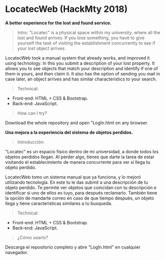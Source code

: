 # LocatecWeb (HackMty 2018)

**A better experience for the lost and found service.**

> Intro:
"Locatec" is a physical space within my university, where all the lost and found arrives. 
If you lose something, you have to give yourself the task of visiting the establishment concurrently to see if your lost object arrives.

LocatecWeb took a manual system that already works, and improved it using technology. In this you submit a description of your lost property. It allows you to see objects that match your description and identify if one of them is yours, and then claim it. It also has the option of sending you mail in case later, an object arrives and has similar characteristics to your search.

> Technical:
- Front-end: HTML + CSS & Bootstrap.
- Back-end: JavaScript.

> How can I try?

Download the whole repository and open "LogIn.html on any browser.

**Una mejora a la experiencia del sistema de objetos perdidos.**

> Introducción:

"Locatec" es un espacio físico dentro de mi universidad, a donde todos los objetos perdidos llegan. 
Al perder algo, tienes que darte la tarea de estar visitando el establecimiento de manera concurrente para ver si llega tu objeto perdido.

LocatecWeb tomo un sistema manual que ya funciona, y lo mejoró utilizando tecnología. En este tu le das submit a una descripción de tu objeto perdido. Te permite ver objetos que coincidan con tu descripción e identificar si uno de ellos es tuyo, para después reclamarlo. También tiene la opción de mandarte correo en caso de que tiempo después, un objeto llega y tiene caracteristicas similares a tu busqueda.

> Technical:
- Front-end: HTML + CSS & Bootstrap.
- Back-end: JavaScript.

> ¿Cómo usarlo?

Descarga el repositorio completo y abre "LogIn.html" en cualquier navegador.

